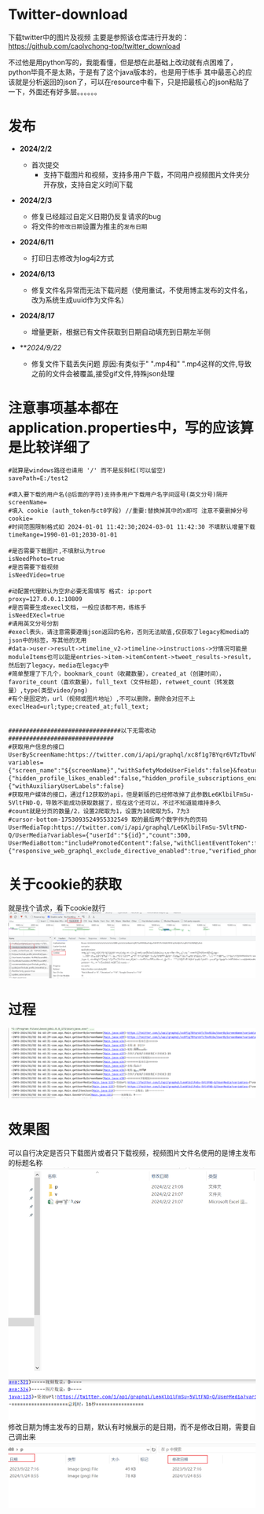 # Twitter-download
下载twitter中的图片及视频
主要是参照该仓库进行开发的：https://github.com/caolvchong-top/twitter_download

不过他是用python写的，我能看懂，但是想在此基础上改动就有点困难了，python毕竟不是太熟，于是有了这个java版本的，也是用于练手
其中最恶心的应该就是分析返回的json了，可以在resource中看下，只是把最核心的json粘贴了一下，外面还有好多层。。。。。。
# 发布
* **2024/2/2**
    * 首次提交
        * 支持下载图片和视频，支持多用户下载，不同用户视频图片文件夹分开存放，支持自定义时间下载

* **2024/2/3**
    * 修复已经超过自定义日期仍反复请求的bug
    * 将文件的`修改日期`设置为推主的`发布日期`
* **2024/6/11**
    * 打印日志修改为log4j2方式
* **2024/6/13**
    * 修复文件名异常而无法下载问题（使用重试，不使用博主发布的文件名，改为系统生成uuid作为文件名）
* **2024/8/17**
    * 增量更新，根据已有文件获取到日期自动填充到日期左半侧
* ***2024/9/22*
    * 修复文件下载丢失问题 
      原因:有类似于" ".mp4和"    ".mp4这样的文件,导致之前的文件会被覆盖,接受gif文件,特殊json处理
# 注意事项基本都在application.properties中，写的应该算是比较详细了
```properties
#就算是windows路径也请用 '/' 而不是反斜杠(可以留空)
savePath=E:/test2

#填入要下载的用户名(@后面的字符)支持多用户下载用户名字间逗号(英文分号)隔开
screenName=
#填入 cookie (auth_token与ct0字段) //重要:替换掉其中的x即可 注意不要删掉分号
cookie=
#时间范围限制格式如 2024-01-01 11:42:30;2024-03-01 11:42:30 不填默认增量下载
timeRange=1990-01-01;2030-01-01

#是否需要下载图片,不填默认为true
isNeedPhoto=true
#是否需要下载视频
isNeedVideo=true

#动配置代理默认为空非必要无需填写 格式: ip:port
proxy=127.0.0.1:10809
#是否需要生成execl文档，一般应该都不用，练练手
isNeedEXecl=true
#请用英文分号分割
#execl表头，请注意需要遵循json返回的名称，否则无法赋值,仅获取了legacy和media的json中的标签，写其他的无用
#data->user->result->timeline_v2->timeline->instructions->分情况可能是moduleItems也可以能是entries->item->itemContent->tweet_results->result，然后到了legacy，media在legacy中
#简单整理了下几个，bookmark_count（收藏数量），created_at（创建时间），favorite_count（喜欢数量），full_text（文件标题），retweet_count（转发数量）,type(类型video/png)
#有个是固定的，url（视频或图片地址）,不可以删除，删除会对应不上
execlHead=url;type;created_at;full_text;


################################以下无需改动##############################
#获取用户信息的接口
UserByScreenName:https://twitter.com/i/api/graphql/xc8f1g7BYqr6VTzTbvNlGw/UserByScreenName?variables={"screen_name":"${screenName}","withSafetyModeUserFields":false}&features={"hidden_profile_likes_enabled":false,"hidden_profile_subscriptions_enabled":false,"responsive_web_graphql_exclude_directive_enabled":true,"verified_phone_label_enabled":false,"subscriptions_verification_info_verified_since_enabled":true,"highlights_tweets_tab_ui_enabled":true,"creator_subscriptions_tweet_preview_api_enabled":true,"responsive_web_graphql_skip_user_profile_image_extensions_enabled":false,"responsive_web_graphql_timeline_navigation_enabled":true}&fieldToggles={"withAuxiliaryUserLabels":false}
#获取用户媒体的接口，通过f12获取的api，但是新版的已经修改掉了此参数Le6KlbilFmSu-5VltFND-Q，导致不能成功获取数据了，现在这个还可以，不过不知道能维持多久
#count就是分页的数量/2，设置2爬取为1，设置为10爬取为5，7为3
#cursor-bottom-1753093524955332549 取的最后两个数字作为的页码
UserMediaTop:https://twitter.com/i/api/graphql/Le6KlbilFmSu-5VltFND-Q/UserMedia?variables={"userId":"${id}","count":300,
UserMediaBottom:"includePromotedContent":false,"withClientEventToken":false,"withBirdwatchNotes":false,"withVoice":true,"withV2Timeline":true}&features={"responsive_web_graphql_exclude_directive_enabled":true,"verified_phone_label_enabled":false,"creator_subscriptions_tweet_preview_api_enabled":true,"responsive_web_graphql_timeline_navigation_enabled":true,"responsive_web_graphql_skip_user_profile_image_extensions_enabled":false,"tweetypie_unmention_optimization_enabled":true,"responsive_web_edit_tweet_api_enabled":true,"graphql_is_translatable_rweb_tweet_is_translatable_enabled":true,"view_counts_everywhere_api_enabled":true,"longform_notetweets_consumption_enabled":true,"responsive_web_twitter_article_tweet_consumption_enabled":false,"tweet_awards_web_tipping_enabled":false,"freedom_of_speech_not_reach_fetch_enabled":true,"standardized_nudges_misinfo":true,"tweet_with_visibility_results_prefer_gql_limited_actions_policy_enabled":true,"longform_notetweets_rich_text_read_enabled":true,"longform_notetweets_inline_media_enabled":true,"responsive_web_media_download_video_enabled":false,"responsive_web_enhance_cards_enabled":false}
```
# 关于cookie的获取
就是找个请求，看下cookie就行
![](https://raw.githubusercontent.com/uniquedist/Twitter-download/main/src/main/resources/pic/cookie.png)
# 过程
![](https://raw.githubusercontent.com/uniquedist/Twitter-download/main/src/main/resources/pic/过程.png)
# 效果图
可以自行决定是否只下载图片或者只下载视频，视频图片文件名使用的是博主发布的标题名称
![](https://raw.githubusercontent.com/uniquedist/Twitter-download/main/src/main/resources/pic/效果图.png)
修改日期为博主发布的日期，默认有时候展示的是日期，而不是修改日期，需要自己调出来
![](https://raw.githubusercontent.com/uniquedist/Twitter-download/main/src/main/resources/pic/日期.png)
